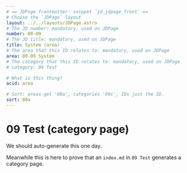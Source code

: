 ```yaml
---
# == JDPage frontmatter: snippet `jd_jdpage_front` ==
# Choose the `JDPage` layout
layout: ../../layouts/JDPage.astro
# The JD number: mandatory, used on JDPage
number: 00-09
# The JD title: mandatory, used on JDPage
title: System (area)
# The area that this ID relates to: mandatory, used on JDPage
area: 00-09 System
# The category that this ID relates to: mandatory, used on JDPage
# category: 09 Test

# What is this thing?
acid: area

# Sort: areas get '00a', categories '00c', IDs just the ID.
sort: 00a
---
```


# 09 Test (category page)

We should auto-generate this one day.

Meanwhile this is here to prove that an `index.md` in `09 Test` generates a category page.
